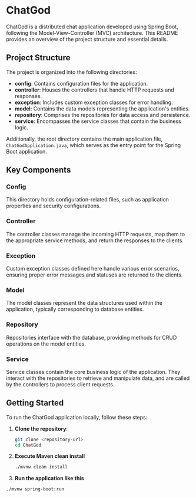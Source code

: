 # ChatGod

ChatGod is a distributed chat application developed using Spring Boot, following the Model-View-Controller (MVC) architecture. This README provides an overview of the project structure and essential details.

## Project Structure

The project is organized into the following directories:

- **config**: Contains configuration files for the application.
- **controller**: Houses the controllers that handle HTTP requests and responses.
- **exception**: Includes custom exception classes for error handling.
- **model**: Contains the data models representing the application's entities.
- **repository**: Comprises the repositories for data access and persistence.
- **service**: Encompasses the service classes that contain the business logic.

Additionally, the root directory contains the main application file, `ChatGodApplication.java`, which serves as the entry point for the Spring Boot application.

## Key Components

### Config
This directory holds configuration-related files, such as application properties and security configurations.

### Controller
The controller classes manage the incoming HTTP requests, map them to the appropriate service methods, and return the responses to the clients.

### Exception
Custom exception classes defined here handle various error scenarios, ensuring proper error messages and statuses are returned to the clients.

### Model
The model classes represent the data structures used within the application, typically corresponding to database entities.

### Repository
Repositories interface with the database, providing methods for CRUD operations on the model entities.

### Service
Service classes contain the core business logic of the application. They interact with the repositories to retrieve and manipulate data, and are called by the controllers to process client requests.

## Getting Started

To run the ChatGod application locally, follow these steps:

1. **Clone the repository**:
   ```sh
   git clone <repository-url>
   cd ChatGod
   ```
 2. **Execute Maven clean install**
    ```sh
    ./mvnw clean install
    ```
 3.  **Run the application like this**
   ```sh
   ./mvnw spring-boot:run
   ```
